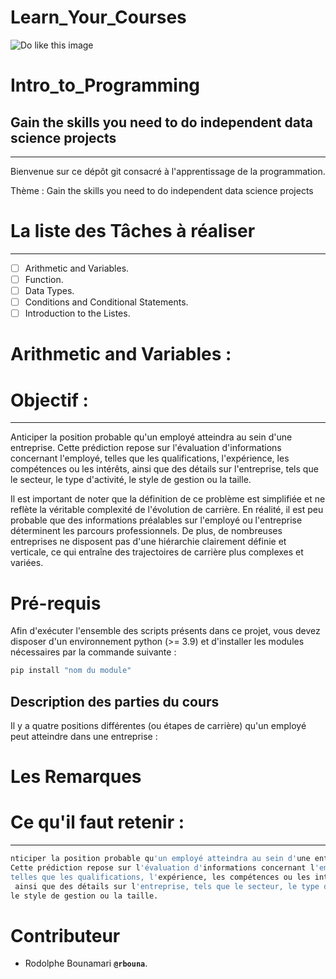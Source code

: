 # Learn_Your_Courses
![Do like this image](https://media.licdn.com/dms/image/D4D12AQGLrP7ZZbKmoQ/article-cover_image-shrink_720_1280/0/1679398470655?e=2147483647&v=beta&t=SvSgoSBDFkLUAy2pbKUl1vX_ptfw7C0UfvK7909Rrxg)

# Intro_to_Programming
## Gain the skills you need to do independent data science projects
--------
Bienvenue sur ce dépôt git consacré à l'apprentissage de la programmation.

Thème : Gain the skills you need to do independent data science projects

# La liste des Tâches à réaliser
--------
- [ ] Arithmetic and Variables.
- [ ] Function.
- [ ] Data Types.
- [ ] Conditions and Conditional Statements.
- [ ] Introduction to the Listes.

# Arithmetic and Variables :


# Objectif :
--------
Anticiper la position probable qu'un employé atteindra au sein d'une entreprise. Cette prédiction repose sur l'évaluation d'informations concernant l'employé, telles que les qualifications, l'expérience, les compétences ou les intérêts, ainsi que des détails sur l'entreprise, tels que le secteur, le type d'activité, le style de gestion ou la taille.

Il est important de noter que la définition de ce problème est simplifiée et ne reflète la véritable complexité de l'évolution de carrière. En réalité, il est peu probable que des informations préalables sur l'employé ou l'entreprise déterminent les parcours professionnels. De plus, de nombreuses entreprises ne disposent pas d'une hiérarchie clairement définie et verticale, ce qui entraîne des trajectoires de carrière plus complexes et variées.

# Pré-requis

Afin d'exécuter l'ensemble des scripts présents dans ce projet, vous devez disposer d'un environnement python (>= 3.9) et d'installer les modules nécessaires par la commande suivante :

```bash
pip install "nom du module"
```

## Description des parties du cours

Il y a quatre positions différentes (ou étapes de carrière) qu'un employé peut atteindre dans une entreprise :

# Les Remarques


# Ce qu'il faut retenir :
--------
```bash
nticiper la position probable qu'un employé atteindra au sein d'une entreprise.
Cette prédiction repose sur l'évaluation d'informations concernant l'employé,
telles que les qualifications, l'expérience, les compétences ou les intérêts,
 ainsi que des détails sur l'entreprise, tels que le secteur, le type d'activité,
le style de gestion ou la taille.
```

# Contributeur
- Rodolphe Bounamari **`@rbouna`**.
